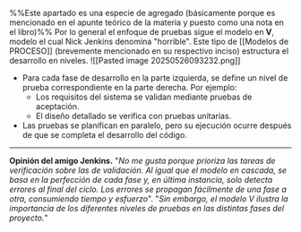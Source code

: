 %%Este apartado es una especie de agregado (básicamente porque es mencionado en el apunte teórico de la materia y puesto como una nota en el libro)%%
Por lo general el enfoque de pruebas sigue el modelo en **V**, modelo el cual Nick Jenkins denomina "horrible". Este tipo de [[Modelos de PROCESO]] (brevemente mencionado en su respectivo inciso) estructura el desarrollo en niveles.
![[Pasted image 20250526093232.png]]
- Para cada fase de desarrollo en la parte izquierda, se define un nivel de prueba correspondiente en la parte derecha. Por ejemplo:
    - Los requisitos del sistema se validan mediante pruebas de aceptación.
    - El diseño detallado se verifica con pruebas unitarias.
- Las pruebas se planifican en paralelo, pero su ejecución ocurre después de que se completa el desarrollo del código.
****
**Opinión del amigo Jenkins.**
"*No me gusta porque prioriza las tareas de verificación sobre las de validación. Al igual que el modelo en cascada, se basa en la perfección de cada fase y, en última instancia, solo detecta errores al final del ciclo. Los errores se propagan fácilmente de una fase a otra, consumiendo tiempo y esfuerzo*".
"*Sin embargo, el modelo V ilustra la importancia de los diferentes niveles de pruebas en las distintas fases del proyecto.*"